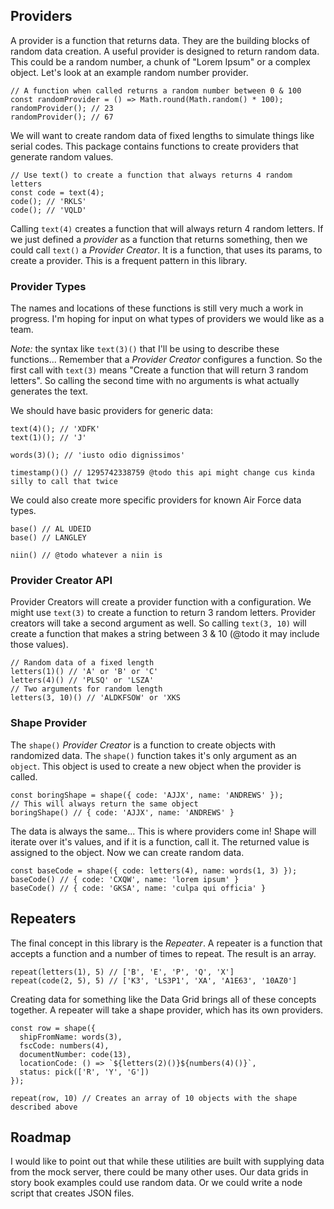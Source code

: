## Providers

A provider is a function that returns data. They are the building blocks of random data creation.
A useful provider is designed to return random data. This could be a random number, a chunk
of "Lorem Ipsum" or a complex object. Let's look at an example random number provider.

```
// A function when called returns a random number between 0 & 100
const randomProvider = () => Math.round(Math.random() * 100);
randomProvider(); // 23
randomProvider(); // 67
```

We will want to create random data of fixed lengths to simulate things like serial codes.
This package contains functions to create providers that generate random values.

```
// Use text() to create a function that always returns 4 random letters
const code = text(4);
code(); // 'RKLS'
code(); // 'VQLD'
```

Calling `text(4)` creates a function that will always return 4 random letters. If we just
defined a _provider_ as a function that returns something, then we could call `text()` a
_Provider Creator_. It is a function, that uses its params, to create a provider. This is a
frequent pattern in this library. 


### Provider Types

The names and locations of these functions is still very much a work in progress. I'm hoping
for input on what types of providers we would like as a team.

*Note:* the syntax like `text(3)()` that I'll be using to describe these functions... Remember
that a _Provider Creator_ configures a function. So the first call with `text(3)` means
"Create a function that will return 3 random letters". So calling the second time with
no arguments is what actually generates the text.

We should have basic providers for generic data:

```
text(4)(); // 'XDFK'
text(1)(); // 'J'

words(3)(); // 'iusto odio dignissimos'

timestamp()() // 1295742338759 @todo this api might change cus kinda silly to call that twice
```

We could also create more specific providers for known Air Force data types.

```
base() // AL UDEID
base() // LANGLEY

niin() // @todo whatever a niin is
```

### Provider Creator API

Provider Creators will create a provider function with a configuration. We might use
`text(3)` to create a function to return 3 random letters. Provider creators will take
a second argument as well. So calling `text(3, 10)` will create a function that makes a string
between 3 & 10 (@todo it may include those values).

```
// Random data of a fixed length
letters(1)() // 'A' or 'B' or 'C'
letters(4)() // 'PLSQ' or 'LSZA'
// Two arguments for random length
letters(3, 10)() // 'ALDKFSOW' or 'XKS
```

### Shape Provider

The `shape()` _Provider Creator_ is a function to create objects with randomized data. The `shape()` function takes it's only argument as an `object`. This object
is used to create a new object when the provider is called.

```
const boringShape = shape({ code: 'AJJX', name: 'ANDREWS' });
// This will always return the same object
boringShape() // { code: 'AJJX', name: 'ANDREWS' }
```

The data is always the same... This is where providers come in!
Shape will iterate over it's values, and if it is a function, call it. The returned
value is assigned to the object. Now we can create random data.

```
const baseCode = shape({ code: letters(4), name: words(1, 3) });
baseCode() // { code: 'CXQW', name: 'lorem ipsum' }
baseCode() // { code: 'GKSA', name: 'culpa qui officia' }
```

## Repeaters

The final concept in this library is the _Repeater_. A repeater is a function that accepts
a function and a number of times to repeat. The result is an array.

```
repeat(letters(1), 5) // ['B', 'E', 'P', 'Q', 'X']
repeat(code(2, 5), 5) // ['K3', 'LS3P1', 'XA', 'A1E63', '10AZ0']
```

Creating data for something like the Data Grid brings all of these concepts together. A repeater
will take a shape provider, which has its own providers.

```
const row = shape({
  shipFromName: words(3),
  fscCode: numbers(4),
  documentNumber: code(13),
  locationCode: () => `${letters(2)()}${numbers(4)()}`,
  status: pick(['R', 'Y', 'G'])
});

repeat(row, 10) // Creates an array of 10 objects with the shape described above
```

## Roadmap

I would like to point out that while these utilities are built with supplying data from the
mock server, there could be many other uses. Our data grids in story book examples could
use random data. Or we could write a node script that creates JSON files.